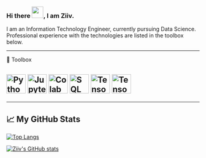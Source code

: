 ### Hi there <img src="https://raw.githubusercontent.com/MartinHeinz/MartinHeinz/master/wave.gif" width="30px">, I am Ziiv.

I am an Information Technology Engineer, currently pursuing Data Science. Professional experience with the technologies are listed in the toolbox below.

--------
🧰 Toolbox

<img src = 'https://cdn.worldvectorlogo.com/logos/python-5.svg' alt="Python Logo" width="50" height="50"/>  <img src="https://www.probabilisticworld.com/wp-content/uploads/2020/08/jupyter-notebook-logo.jpg" alt="Jupyter Logo" width="50" height="50"/>  <img src = 'https://miro.medium.com/max/3880/1*ddtqWGkJz1TUCg1WM9qKeQ.jpeg' alt="Colab Logo" width="50" height="50"/> <img src = 'https://www.brentozar.com/wp-content/uploads/2019/03/azure_sql_db.jpg' alt="SQL Logo" width="50" height="50"/>  <img src = 'https://yt3.ggpht.com/a-/AAuE7mAixrJ4qaOd7-iT99-h5KYRIpGR14SfICmA_g=s900-mo-c-c0xffffffff-rj-k-no' alt="Tensorflow Logo" width="50" height="50"/> <img src = 'https://cdn.worldvectorlogo.com/logos/git-icon.svg' alt="Tensorflow Logo" width="50" height="50"/>
--------

--------
## &#x1f4c8; My GitHub Stats

[![Top Langs](https://github-readme-stats.vercel.app/api/top-langs/?username=<Ziiv-git>&hide=java,html,css&theme=radical)](https://github.com/anuraghazra/github-readme-stats)

[![Ziiv's GitHub stats](https://github-readme-stats.vercel.app/api?username=<Ziiv-git>&theme=radical)](https://github.com/anuraghazra/github-readme-stats)

<!--
**Ziiv-git/Ziiv-git** is a ✨ _special_ ✨ repository because its `README.md` (this file) appears on your GitHub profile.



Here are some ideas to get you started:
- I’m currently learning Data Science through moocs and self-study.
- 👯 I’m looking to collaborate on ...
- 🤔 I’m looking for help with ...
- 💬 Ask me about ...
- 📫 How to reach me: ...
- 😄 Pronouns: ...
- ⚡ Fun fact: ...


- 🔭 I’m currently working on ...

-->
